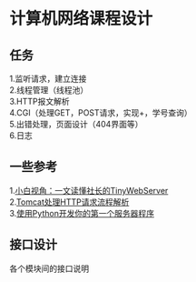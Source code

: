 # 计算机网络课程设计
## 任务
  1.监听请求，建立连接   
  2.线程管理（线程池）  
  3.HTTP报文解析  
  4.CGI（处理GET，POST请求，实现+，学号查询）  
  5.出错处理，页面设计（404界面等）  
  6.日志  
## 一些参考
  1.[小白视角：一文读懂社长的TinyWebServer](https://huixxi.github.io/2020/06/02/%E5%B0%8F%E7%99%BD%E8%A7%86%E8%A7%92%EF%BC%9A%E4%B8%80%E6%96%87%E8%AF%BB%E6%87%82%E7%A4%BE%E9%95%BF%E7%9A%84TinyWebServer/#more)  
  2.[Tomcat处理HTTP请求流程解析](https://juejin.cn/post/7067917428319223845)  
  3.[使用Python开发你的第一个服务器程序](https://cloud.tencent.com/developer/article/1356570)  
## 接口设计
各个模块间的接口说明
